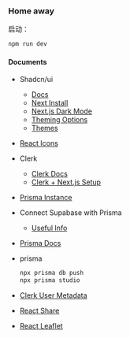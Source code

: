 ### Home away

启动：

```sh
npm run dev
```

#### Documents

- Shadcn/ui 
  - [Docs](https://ui.shadcn.com/)
  - [Next Install](https://ui.shadcn.com/docs/installation/next)
  - [Next.js Dark Mode](https://ui.shadcn.com/docs/dark-mode/next)
  - [Theming Options](https://ui.shadcn.com/docs/theming)
  - [Themes](https://ui.shadcn.com/themes)
- [React Icons](https://react-icons.github.io/react-icons/)
- Clerk
  - [Clerk Docs](https://clerk.com/)
  - [Clerk + Next.js Setup](https://clerk.com/docs/quickstarts/nextjs)
- [Prisma Instance](https://www.prisma.io/docs/guides/other/troubleshooting-orm/help-articles/nextjs-prisma-client-dev-practices#solution)
- Connect Supabase with Prisma
  - [Useful Info](https://supabase.com/partners/integrations/prisma)
- [Prisma Docs](https://www.prisma.io/docs/concepts/components/prisma-client/crud)
- prisma
  
  ```bash
  npx prisma db push
  npx prisma studio
  ```
- [Clerk User Metadata](https://clerk.com/docs/users/metadata)
- [React Share](https://www.npmjs.com/package/react-share)
- [React Leaflet](https://react-leaflet.js.org/)
